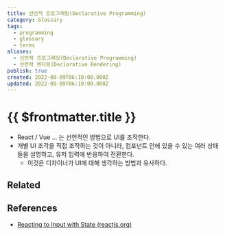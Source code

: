 ```yaml
---
title: 선언적 프로그래밍(Declarative Programming)
category: Glossary
tags:
  - programming
  - glossary
  - terms
aliases:
  - 선언적 프로그래밍(Declarative Programming)
  - 선언적 렌더링(Declarative Rendering)
publish: true
created: 2022-08-09T06:10:00.000Z
updated: 2022-08-09T06:10:00.000Z
---
```


# {{ $frontmatter.title }}

- React / Vue ... 는 선언적인 방법으로 UI를 조작한다.
- 개별 UI 조각을 직접 조작하는 것이 아니라, 컴포넌트 안에 있을 수 있는 여러 상태들을 설명하고, 유저 입력에 반응하여 전환한다.
  - 이것은 디자이너가 UI에 대해 생각하는 방법과 유사하다.

## Related

## References

- [Reacting to Input with State (reactjs.org)](https://beta.reactjs.org/learn/reacting-to-input-with-state)
